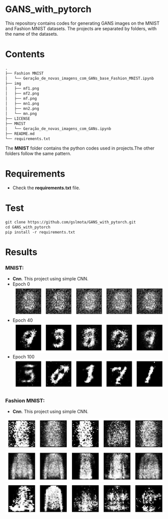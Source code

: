 # GANS_with_pytorch
This repository contains codes for generating GANS images on the MNIST and Fashion MNIST datasets.
The projects are separated by folders, with the name of the datasets.

# Contents
``` shell
.
├── Fashion MNIST
│   └── Geração_de_novas_imagens_com_GANs_base_Fashion_MNIST.ipynb
├── img
│   ├── mf1.png
│   ├── mf2.png
│   ├── mf.png
│   ├── mn1.png
│   ├── mn2.png
│   └── mn.png
├── LICENSE
├── MNIST
│   └── Geração_de_novas_imagens_com_GANs.ipynb
├── README.md
└── requirements.txt
```
The **MNIST** folder contains the python codes used in projects.The other folders follow the same pattern.

# Requirements

 * Check the **requirements.txt** file.


# Test

```shell
git clone https://github.com/gslmota/GANS_with_pytorch.git
cd GANS_with_pytorch
pip install -r requirements.txt
```


# Results

### **MNIST**: 
* **Cnn**. This project using simple CNN.
* Epoch 0
![!MNIST](https://github.com/gslmota/GANS_with_pytorch/blob/main/img/mn.png)
* Epoch 40
![!MNIST](https://github.com/gslmota/GANS_with_pytorch/blob/main/img/mn1.png)
* Epoch 100
![!MNIST](https://github.com/gslmota/GANS_with_pytorch/blob/main/img/mn2.png)

### **Fashion MNIST**: 
* **Cnn**. This project using simple CNN.

![!FashionMNIST](https://github.com/gslmota/GANS_with_pytorch/blob/main/img/mf.png)
![!FashionMNIST](https://github.com/gslmota/GANS_with_pytorch/blob/main/img/mf1.png)
![!FashionMNIST](https://github.com/gslmota/GANS_with_pytorch/blob/main/img/mf2.png)
 